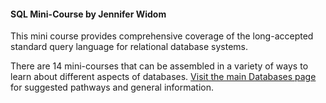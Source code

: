 #### SQL Mini-Course by Jennifer Widom

This mini course provides comprehensive coverage of the long-accepted standard query language for relational database systems. 

There are 14 mini-courses that can be assembled in a variety of ways to learn about different aspects of databases. [Visit the main Databases page](https://class.stanford.edu/courses/DB/2014/SelfPaced/about) for suggested pathways and general information.